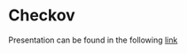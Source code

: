 # Checkov

Presentation can be found in the following [link](https://gramozk.gitbook.io/devops/infrastructure-as-code/terraform/checkov)